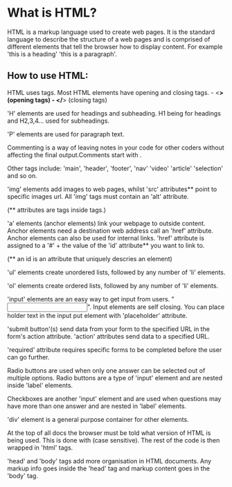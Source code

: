 # What is HTML?

HTML is a markup language used to create web pages. It is the standard language to describe the structure of a web pages and is comprised of different elements that tell the browser how to display content. For example 'this is a heading' 'this is a paragraph'.

## How to use HTML:

HTML uses tags. Most HTML elements have opening and closing tags.
    - <__> (opening tags)
    - </__> (closing tags)

'H' elements are used for headings and subheading. H1 being for headings and H2,3,4... used for subheadings.

'P' elements are used for paragraph text.

Commenting is a way of leaving notes in your code for other coders without affecting the final output.Comments start with <!-- and end with -->.

Other tags include: 'main', 'header', 'footer', 'nav' 'video' 'article' 'selection' and so on.

'img' elements add images to web pages, whilst 'src' attributes** point to specific images url. All 'img' tags must contain an 'alt' attribute.

(** attributes are tags inside tags.)

'a' elements (anchor elements) link your webpage to outside content. Anchor elements need a destination web address call an 'href' attribute.
Anchor elements can also be used for internal links. 'href' attribute is assigned to a '#' + the value of the 'id' attribute** you want to link to.

(** an id is an attribute that uniquely descries an element)

'ul' elements create unordered lists, followed by any number of 'li' elements.

'ol' elements create ordered lists, followed by any number of 'li' elements.

'input' elements are an easy way to get input from users. "<input type="text">". Input elements are self closing. You can place holder text in the input put element with 'placeholder' attribute.

'submit button'(s) send data from your form to the specified URL in the form's action attribute. 'action' attributes send data to a specified URL.

'required' attribute requires specific forms to be completed before the user can go further.

Radio buttons are used when only one answer can be selected out of multiple options. Radio buttons are a type of 'input' element and are nested inside 'label' elements.

Checkboxes are another 'input' element and are used when questions may have more than one answer and are nested in 'label' elements.

'div' element is a general purpose container for other elements.

At the top of all docs the browser must be told what version of HTML is being used. This is done with <!DOCTYPE ...> (case sensitive). The rest of the code is then wrapped in 'html' tags.

'head' and 'body' tags add more organisation in HTML documents. Any markup info goes inside the 'head' tag and markup content goes in the 'body' tag. 




